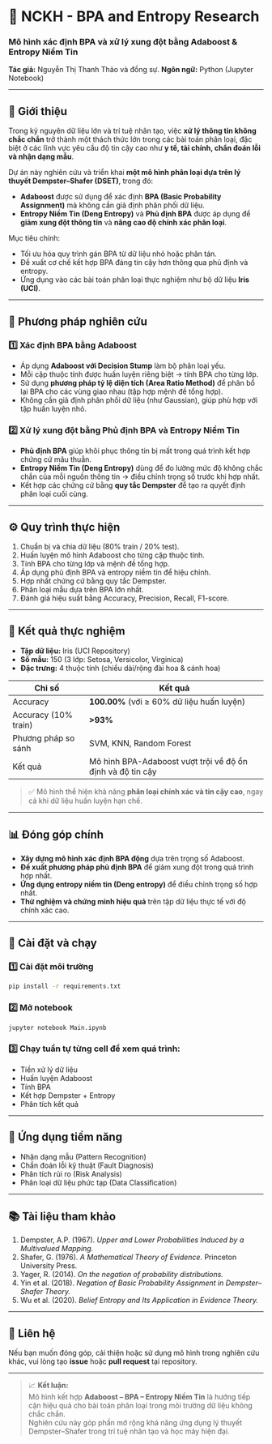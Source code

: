 # 🔬 NCKH - BPA and Entropy Research
### Mô hình xác định BPA và xử lý xung đột bằng Adaboost & Entropy Niềm Tin

**Tác giả:** Nguyễn Thị Thanh Thảo và đồng sự.
**Ngôn ngữ:** Python (Jupyter Notebook)

---

## 📘 Giới thiệu

Trong kỷ nguyên dữ liệu lớn và trí tuệ nhân tạo, việc **xử lý thông tin không chắc chắn** trở thành một thách thức lớn trong các bài toán phân loại, đặc biệt ở các lĩnh vực yêu cầu độ tin cậy cao như **y tế, tài chính, chẩn đoán lỗi và nhận dạng mẫu**.

Dự án này nghiên cứu và triển khai **một mô hình phân loại dựa trên lý thuyết Dempster–Shafer (DSET)**, trong đó:
- **Adaboost** được sử dụng để xác định **BPA (Basic Probability Assignment)** mà không cần giả định phân phối dữ liệu.  
- **Entropy Niềm Tin (Deng Entropy)** và **Phủ định BPA** được áp dụng để **giảm xung đột thông tin** và **nâng cao độ chính xác phân loại**.

Mục tiêu chính:
- Tối ưu hóa quy trình gán BPA từ dữ liệu nhỏ hoặc phân tán.  
- Đề xuất cơ chế kết hợp BPA đáng tin cậy hơn thông qua phủ định và entropy.  
- Ứng dụng vào các bài toán phân loại thực nghiệm như bộ dữ liệu **Iris (UCI)**.

---

## 🧩 Phương pháp nghiên cứu

### 1️⃣ Xác định BPA bằng Adaboost
- Áp dụng **Adaboost với Decision Stump** làm bộ phân loại yếu.  
- Mỗi cặp thuộc tính được huấn luyện riêng biệt → tính BPA cho từng lớp.  
- Sử dụng **phương pháp tỷ lệ diện tích (Area Ratio Method)** để phân bổ lại BPA cho các vùng giao nhau (tập hợp mệnh đề tổng hợp).  
- Không cần giả định phân phối dữ liệu (như Gaussian), giúp phù hợp với tập huấn luyện nhỏ.

### 2️⃣ Xử lý xung đột bằng Phủ định BPA và Entropy Niềm Tin
- **Phủ định BPA** giúp khôi phục thông tin bị mất trong quá trình kết hợp chứng cứ mâu thuẫn.  
- **Entropy Niềm Tin (Deng Entropy)** dùng để đo lường mức độ không chắc chắn của mỗi nguồn thông tin → điều chỉnh trọng số trước khi hợp nhất.  
- Kết hợp các chứng cứ bằng **quy tắc Dempster** để tạo ra quyết định phân loại cuối cùng.

---

## ⚙️ Quy trình thực hiện

1. Chuẩn bị và chia dữ liệu (80% train / 20% test).  
2. Huấn luyện mô hình Adaboost cho từng cặp thuộc tính.  
3. Tính BPA cho từng lớp và mệnh đề tổng hợp.  
4. Áp dụng phủ định BPA và entropy niềm tin để hiệu chỉnh.  
5. Hợp nhất chứng cứ bằng quy tắc Dempster.  
6. Phân loại mẫu dựa trên BPA lớn nhất.  
7. Đánh giá hiệu suất bằng Accuracy, Precision, Recall, F1-score.

---

## 🧪 Kết quả thực nghiệm

- **Tập dữ liệu:** Iris (UCI Repository)  
- **Số mẫu:** 150 (3 lớp: Setosa, Versicolor, Virginica)  
- **Đặc trưng:** 4 thuộc tính (chiều dài/rộng đài hoa & cánh hoa)

| Chỉ số | Kết quả |
|--------|----------|
| Accuracy | **100.00%** (với ≥ 60% dữ liệu huấn luyện) |
| Accuracy (10% train) | **>93%** |
| Phương pháp so sánh | SVM, KNN, Random Forest |
| Kết quả | Mô hình BPA-Adaboost vượt trội về độ ổn định và độ tin cậy |

> ✅ Mô hình thể hiện khả năng **phân loại chính xác và tin cậy cao**, ngay cả khi dữ liệu huấn luyện hạn chế.

---

## 📊 Đóng góp chính

- **Xây dựng mô hình xác định BPA động** dựa trên trọng số Adaboost.  
- **Đề xuất phương pháp phủ định BPA** để giảm xung đột trong quá trình hợp nhất.  
- **Ứng dụng entropy niềm tin (Deng entropy)** để điều chỉnh trọng số hợp nhất.  
- **Thử nghiệm và chứng minh hiệu quả** trên tập dữ liệu thực tế với độ chính xác cao.

---

## 🧱 Cài đặt và chạy

### 1️⃣ Cài đặt môi trường
```bash
pip install -r requirements.txt
```

### 2️⃣ Mở notebook
```bash
jupyter notebook Main.ipynb
```

### 3️⃣ Chạy tuần tự từng cell để xem quá trình:
- Tiền xử lý dữ liệu  
- Huấn luyện Adaboost  
- Tính BPA  
- Kết hợp Dempster + Entropy  
- Phân tích kết quả

---

## 🧠 Ứng dụng tiềm năng

- Nhận dạng mẫu (Pattern Recognition)  
- Chẩn đoán lỗi kỹ thuật (Fault Diagnosis)  
- Phân tích rủi ro (Risk Analysis)  
- Phân loại dữ liệu phức tạp (Data Classification)

---

## 📚 Tài liệu tham khảo

1. Dempster, A.P. (1967). *Upper and Lower Probabilities Induced by a Multivalued Mapping.*  
2. Shafer, G. (1976). *A Mathematical Theory of Evidence.* Princeton University Press.  
3. Yager, R. (2014). *On the negation of probability distributions.*  
4. Yin et al. (2018). *Negation of Basic Probability Assignment in Dempster–Shafer Theory.*  
5. Wu et al. (2020). *Belief Entropy and Its Application in Evidence Theory.*

---

## 💬 Liên hệ

Nếu bạn muốn đóng góp, cải thiện hoặc sử dụng mô hình trong nghiên cứu khác, vui lòng tạo **issue** hoặc **pull request** tại repository.  

---

> 📈 **Kết luận:**  
> Mô hình kết hợp **Adaboost – BPA – Entropy Niềm Tin** là hướng tiếp cận hiệu quả cho bài toán phân loại trong môi trường dữ liệu không chắc chắn.  
> Nghiên cứu này góp phần mở rộng khả năng ứng dụng lý thuyết Dempster–Shafer trong trí tuệ nhân tạo và học máy hiện đại.

